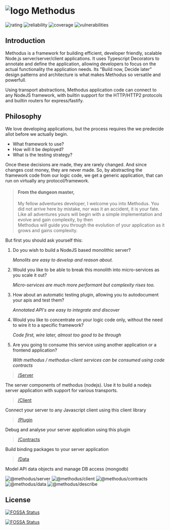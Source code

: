 # ![logo](docs/_media/methodus_32.png) Methodus
![rating](https://sonarcloud.io/api/project_badges/measure?project=nodulusteam_-methodus-server&metric=sqale_rating "rating")
![reliability](https://sonarcloud.io/api/project_badges/measure?project=nodulusteam_-methodus-server&metric=reliability_rating "reliability")
![coverage](https://sonarcloud.io/api/project_badges/measure?project=nodulusteam_-methodus-server&metric=coverage "coverage")
![vulnerabilities](https://sonarcloud.io/api/project_badges/measure?project=nodulusteam_-methodus-server&metric=vulnerabilities "coverage")



## Introduction
Methodus is a framework for building efficient, developer friendly, scalable Node.js server/server/client applications. It uses Typescript Decorators to annotate and define the application, allowing developers to focus on the actual functionality the application needs. Its "Build now, Decide later" design patterns and architecture is what makes Methodus so versatile and powerfull.

Using transport abstractions, Methodus application code can connect to any NodeJS framework, with builtin support for the HTTP/HTTP2 protocols and builtin routers for express/fastify. 


## Philosophy
We love developing applications, but the process requires the we predecide allot before we actually begin.
* What framework to use?
* How will it be deployed?
* What is the testing strategy?

Once these decisions are made, they are rarely changed. And since changes cost money, they are never made.
So, by abstracting the framework code from our logic code, we get a generic application, that can run on virtually any protocol/framework.



>#### From the dungeon master,
> My fellow adventures developer, I welcome you into Methodus. 
You did not arrive here by mistake, nor was it an accident, it is your fate.
Like all adventures yours will begin with a simple implementation and evolve and gain complexity, by then  
Methodus will guide you through the evolution of your application as it grows and gains complexity.

But first you should ask yourself this:
1. Do you wish to build a NodeJS based monolithic server?

    *Monolits are easy to develop and reason about.*

2. Would you like to be able to break this monolith into micro-services as you scale it out?

    *Micro-services are much more performant but complexity rises too.*

3. How about an automatic testing plugin, allowing you to autodocument your apis and test them?

    *Annotated API's are easy to integrate and discover*

4. Would you like to concentrate on your logic code only, without the need to wire it to a specific framework?

    *Code first, wire later, almost too good to be through*

7. Are you going to consume this service using another application or a frontend application?

    *With methodus / methodus-client services can be consumed using code contracts*


    

> [/Server](https://methodus.dev)

The server components of methodus (nodejs). 
Use it to build a nodejs server application with support for various transports.

> [/Client](https://github.com/nodulusteam/-methodus-client)

Connect your server to any Javascript client using this client library

> [/Plugin](https://github.com/nodulusteam/-methodus-describe)

Debug and analyse your server application using this plugin

> [/Contracts](https://github.com/nodulusteam/-methodus-contracts)

Build binding packages to your server application

> [/Data](https://github.com/nodulusteam/-methodus-data)

Model API data objects and manage DB access (mongodb)
 

![@methodus/server](https://img.shields.io/npm/v/@methodus/server?color=%233399ff&label=%40methodus%2Fserver&style=flat-square)
![@methodus/client](https://img.shields.io/npm/v/@methodus/client?color=%23004d99&label=%40methodus%2Fclient&style=flat-square)
![@methodus/contracts](https://img.shields.io/npm/v/@methodus/contracts?color=%238080ff&label=%40methodus%2Fcontracts&style=flat-square)
![@methodus/data](https://img.shields.io/npm/v/@methodus/data?color=%23994d00&label=%40methodus%2Fdata&style=flat-square)
![@methodus/describe](https://img.shields.io/npm/v/@methodus/describe?color=%2353c653&label=%40methodus%2Fdescribe&style=flat-square)



## License
[![FOSSA Status](https://app.fossa.io/api/projects/git%2Bgithub.com%2Fnodulusteam%2Fmethodus.dev.svg?type=large)](https://app.fossa.io/projects/git%2Bgithub.com%2Fnodulusteam%2Fmethodus.dev?ref=badge_large)

[![FOSSA Status](https://app.fossa.io/api/projects/git%2Bgithub.com%2Fnodulusteam%2Fmethodus.dev.svg?type=shield)](https://app.fossa.io/projects/git%2Bgithub.com%2Fnodulusteam%2Fmethodus.dev?ref=badge_shield)
